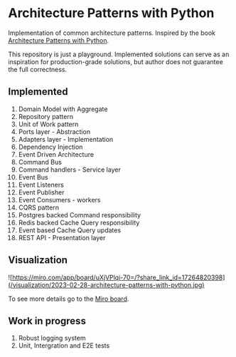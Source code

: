 # Architecture Patterns with Python

Implementation of common architecture patterns. Inspired by the book [Architecture Patterns with Python](https://www.cosmicpython.com/).

This repository is just a playground.
Implemented solutions can serve as an inspiration for production-grade solutions, but author does not guarantee the full correctness.

## Implemented

1. Domain Model with Aggregate
2. Repository pattern
3. Unit of Work pattern
4. Ports layer - Abstraction
5. Adapters layer - Implementation
6. Dependency Injection
7. Event Driven Architecture
8. Command Bus
9. Command handlers - Service layer
10. Event Bus
11. Event Listeners
12. Event Publisher
13. Event Consumers - workers
14. CQRS pattern
15. Postgres backed Command responsibility
16. Redis backed Cache Query responsibility
17. Event based Cache Query updates
18. REST API - Presentation layer

## Visualization

![https://miro.com/app/board/uXjVPlqi-70=/?share_link_id=17264820398](/visualization/2023-02-28-architecture-patterns-with-python.jpg)

To see more details go to the [Miro board](https://miro.com/app/board/uXjVPlqi-70=/?share_link_id=17264820398).

## Work in progress

1. Robust logging system
2. Unit, Intergration and E2E tests

